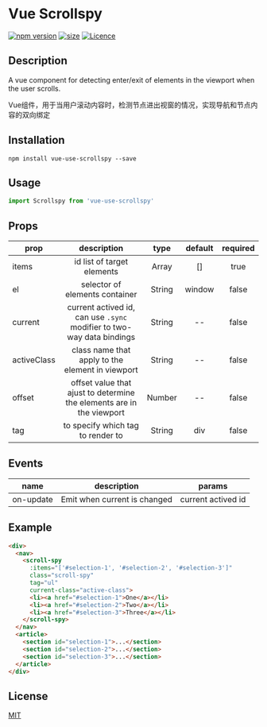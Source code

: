 # Vue Scrollspy
[![npm version](https://img.shields.io/npm/v/vue-use-scrollspy.svg?label=version&style=popout-square)](https://www.npmjs.com/package/vue-use-scrollspy)
[![size](https://img.shields.io/github/size/riadloc/vue-scrollspy/lib/scrollspy.js.svg?style=popout-square)](https://github.com/Riadloc/vue-scrollspy/blob/master/dist/scrollspy.js)
[![Licence](https://img.shields.io/github/license/riadloc/vue-scrollspy.svg?style=popout-square)](https://github.com/Riadloc/vue-scrollspy)
## Description

A vue component for detecting enter/exit of elements in the viewport when the user scrolls.

Vue组件，用于当用户滚动内容时，检测节点进出视窗的情况，实现导航和节点内容的双向绑定

## Installation
```console
npm install vue-use-scrollspy --save
```
## Usage
```javascript
import Scrollspy from 'vue-use-scrollspy'
```

## Props

| prop      | description   | type  | default |required|
| ------------- |:-------------:|:-----:|:-------:|:-------:|
|items|id list of target elements|Array|[]|true|
|el|selector of elements container|String|window|false|
|current|current actived id, can use `.sync` modifier to two-way data bindings|String|--|false|
|activeClass|class name that apply to the element in viewport|String|--|false|
|offset|offset value that ajust to determine the elements are in the viewport|Number|--|false|
|tag|to specify which tag to render to|String|div|false|

## Events
| name      | description |params|
| -------|:--------:|:-------:|
| on-update |Emit when current is changed|current actived id|


## Example
```html
<div>
  <nav>
    <scroll-spy
      :items="['#selection-1', '#selection-2', '#selection-3']"
      class="scroll-spy"
      tag="ul"
      current-class="active-class">
      <li><a href="#selection-1">One</a></li>
      <li><a href="#selection-2">Two</a></li>
      <li><a href="#selection-3">Three</a></li>
    </scroll-spy>
  </nav>
  <article>
    <section id="selection-1">...</section>
    <section id="selection-2">...</section>
    <section id="selection-3">...</section>
  </article>
</div>
```

## License

[MIT](https://opensource.org/licenses/MIT)
